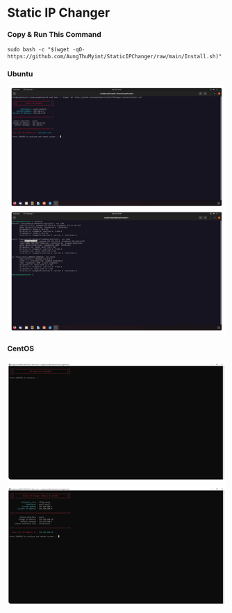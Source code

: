 # Static IP Changer

### Copy & Run This Command
```shell
sudo bash -c "$(wget -qO- https://github.com/AungThuMyint/StaticIPChanger/raw/main/Install.sh)"
```
### Ubuntu
<img src=https://raw.githubusercontent.com/AungThuMyint/StaticIPChanger/main/Install.png>
<img src=https://raw.githubusercontent.com/AungThuMyint/StaticIPChanger/main/Preview.png>

### CentOS
<img src=https://raw.githubusercontent.com/AungThuMyint/StaticIPChanger/main/OS.png>
<img src=https://raw.githubusercontent.com/AungThuMyint/StaticIPChanger/main/Installation.png>
